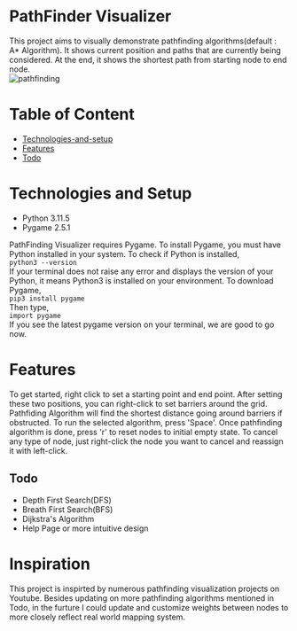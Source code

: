
# PathFinder Visualizer
This project aims to visually demonstrate pathfinding algorithms(default : A* Algorithm). It shows current position and paths that are currently being considered. At the end, it shows the shortest path from starting node to end node.  
![pathfinding](https://github.com/jjgitit/pathfinding/assets/132883866/52e12760-7a9f-40bd-bf25-f5e076507f3b)  




# Table of Content
* [Technologies-and-setup](#Technologies-and-setup)
* [Features](#Features)
* [Todo](#Todo)

# Technologies and Setup
* Python 3.11.5
* Pygame 2.5.1  

PathFinding Visualizer requires Pygame. To install Pygame, you must have Python installed in your system. To check if Python is installed,  
`python3 --version`  
If your terminal does not raise any error and displays the version of your Python, it means Python3 is installed on your environment.
To download Pygame,  
`pip3 install pygame`  
Then type,  
`import pygame`  
If you see the latest pygame version on your terminal, we are good to go now.  


# Features
To get started, right click to set a starting point and end point. After setting these two positions, you can right-click to set barriers around the grid. Pathfiding Algorithm will find the shortest distance going around barriers if obstructed.
To run the selected algorithm, press 'Space'. Once pathfinding algorithm is done, press 'r' to reset nodes to initial empty state. To cancel any type of node, just right-click the node you want to cancel and reassign it with left-click.  


## Todo 
* Depth First Search(DFS)
* Breath First Search(BFS)
* Dijkstra's Algorithm
* Help Page or more intuitive design

# Inspiration
This project is inspirted by numerous pathfinding visualization projects on Youtube. Besides updating on more pathfinding algorithms mentioned in Todo, in the furture I could update and customize weights between nodes to more closely reflect real world mapping system. 

